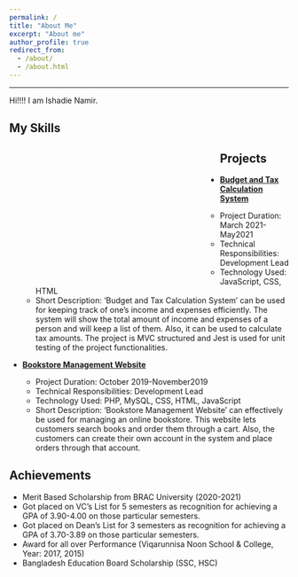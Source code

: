 ```yaml
---
permalink: /
title: "About Me"
excerpt: "About me"
author_profile: true
redirect_from: 
  - /about/
  - /about.html
---
```

___

Hi!!!! I am Ishadie Namir.

<h2>My Skills</h2>
<style>
.bar-graph .year {
    -webkit-animation: fade-in-text 2.2s 0.1s forwards;
    -moz-animation: fade-in-text 2.2s 0.1s forwards;
    animation: fade-in-text 2.2s 0.1s forwards;
    opacity: 0;
  }
  .bar-graph-horizontal {
    max-width: 380px;
  }
  .bar-graph-horizontal > div {
    float: left;
    margin-bottom: 8px;
    width: 100%;
  } 
  .bar-graph-horizontal .year {
    float: left;
    margin-top: 18px;
    width: 50px;
  }
  .bar-graph-horizontal .bar {
    border-radius: 3px;
    height: 55px;
    float: left;
    overflow: hidden;
    position: relative;
    width: 0;
  }
  .bar-graph-one .bar::after {
    -webkit-animation: fade-in-text 2.2s 0.1s forwards;
    -moz-animation: fade-in-text 2.2s 0.1s forwards;
    animation: fade-in-text 2.2s 0.1s forwards;
    color: #fff;
    content: attr(data-percentage);
    font-weight: 700;
    position: absolute;
    right: 16px;
    top: 17px;
  }
  .bar-graph-one .bar-one .bar {
    background-color: #64b2d1;
    -webkit-animation: show-bar-one 1.2s 0.1s forwards;
    -moz-animation: show-bar-one 1.2s 0.1s forwards;
    animation: show-bar-one 1.2s 0.1s forwards;
  }
  .bar-graph-one .bar-two .bar {
    background-color: #5292ac;
    -webkit-animation: show-bar-two 1.2s 0.2s forwards;
    -moz-animation: show-bar-two 1.2s 0.2s forwards;
    animation: show-bar-two 1.2s 0.2s forwards;
  }
  .bar-graph-one .bar-three .bar {
    background-color: #407286;
    -webkit-animation: show-bar-three 1.2s 0.3s forwards;
    -moz-animation: show-bar-three 1.2s 0.3s forwards;
    animation: show-bar-three 1.2s 0.3s forwards;
  }
  .bar-graph-one .bar-four .bar {
    background-color: #2e515f;
    -webkit-animation: show-bar-four 1.2s 0.4s forwards;
    -moz-animation: show-bar-four 1.2s 0.4s forwards;
    animation: show-bar-four 1.2s 0.4s forwards;
  }
  @-webkit-keyframes show-bar-one {
    0% {
      width: 0;
    }
    100% {
      width: 69.6%;
    }
  }
  @-webkit-keyframes show-bar-two {
    0% {
      width: 0;
    }
    100% {
      width: 71%;
    }
  }
  @-webkit-keyframes show-bar-three {
    0% {
      width: 0;
    }
    100% {
      width: 74.7%;
    }
  }
  @-webkit-keyframes show-bar-four {
    0% {
      width: 0;
    }
    100% {
      width: 76.8%;
    }
  }
  @-webkit-keyframes fade-in-text {
    0% {
      opacity: 0;
    }
    100% {
      opacity: 1;
    }
  }
</style>
<div>
<section class="bar-graph bar-graph-horizontal bar-graph-one">
  <div class="bar-one">
    <span class="year">2019</span>
    <div class="bar" data-percentage="69.6%"></div>
  </div>
  <div class="bar-two">
    <span class="year">2018</span>
    <div class="bar" data-percentage="71%"></div>
  </div>
  <div class="bar-three">
    <span class="year">2017</span>
    <div class="bar" data-percentage="74.7%"></div>
  </div>
  <div class="bar-four">
    <span class="year">2019</span>
    <div class="bar" data-percentage="76.8%"></div>
  </div>
</section>
</div>

<h2>Projects</h2>


* <strong><a href="https://github.com/Ishadie/cse470-Budget-and-Tax-Calculation-System">Budget and Tax Calculation System</a></strong>
  * Project Duration: March 2021-May2021
  * Technical Responsibilities: Development Lead
  * Technology Used: JavaScript, CSS, HTML
  * Short Description: ‘Budget and Tax Calculation System’ can be used for keeping track
   of one’s income and expenses efficiently. The system will show the total amount of
   income and expenses of a person and will keep a list of them. Also, it can be used to
   calculate tax amounts. The project is MVC structured and Jest is used for unit testing of
   the project functionalities.

* <strong><a href="https://github.com/Ishadie/Bookstore-Management-Website">Bookstore Management Website</a></strong>
  * Project Duration: October 2019-November2019
  * Technical Responsibilities: Development Lead
  * Technology Used: PHP, MySQL, CSS, HTML, JavaScript
  * Short Description: ‘Bookstore Management Website’ can effectively be used for
   managing an online bookstore. This website lets customers search books and order them
   through a cart. Also, the customers can create their own account in the system and place
   orders through that account.


<h2>Achievements</h2>


* Merit Based Scholarship from BRAC University (2020-2021)
* Got placed on VC’s List for 5 semesters as recognition for achieving a GPA of 3.90-4.00 on those particular semesters.
* Got placed on Dean’s List for 3 semesters as recognition for achieving a GPA of 3.70-3.89 on those particular semesters.
* Award for all over Performance (Viqarunnisa Noon School & College, Year: 2017, 2015)
* Bangladesh Education Board Scholarship (SSC, HSC)


